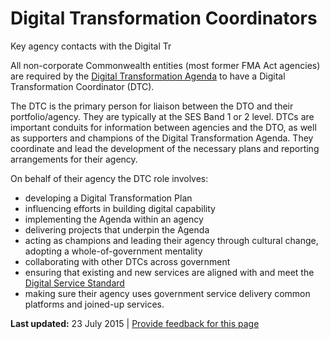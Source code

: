 <h1>Digital Transformation Coordinators</h1>
Key agency contacts with the Digital Tr<p>All non-corporate Commonwealth entities (most former FMA Act agencies) are required by the <a href="/budget"><u>Digital Transformation Agenda</u></a> to have a Digital Transformation Coordinator (DTC).</p>
<p>The DTC is the primary person for liaison between the DTO and their portfolio/agency. They are typically at the SES Band 1 or 2 level. DTCs are important conduits for information between agencies and the DTO, as well as supporters and champions of the Digital Transformation Agenda. They coordinate and lead the development of the necessary plans and reporting arrangements for their agency.</p>
<p>On behalf of their agency the DTC role involves:</p>
<ul><li>developing a Digital Transformation Plan</li>
<li>influencing efforts in building digital capability</li>
<li>implementing the Agenda within an agency</li>
<li>delivering projects that underpin the Agenda</li>
<li>acting as champions and leading their agency through cultural change, adopting a whole-of-government mentality</li>
<li>collaborating with other DTCs across government</li>
<li>ensuring that existing and new services are aligned with and meet the <a href="/standard"><u>Digital Service Standard</u></a></li>
<li>making sure their agency uses government service delivery common platforms and joined-up services.</li>
</ul><p><strong>Last updated:</strong> 23 July 2015 | <a href="/feedback?url_from=Digitaltransformationcoordinators">Provide feedback for this page</a></p>
